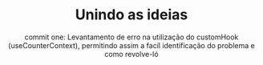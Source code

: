 <h1 align="center">Unindo as ideias</h1>

<p align="center">
commit one: Levantamento de erro na utilização do customHook (useCounterContext), permitindo assim a facíl identificação do problema e como revolve-ló<br>
</p>
